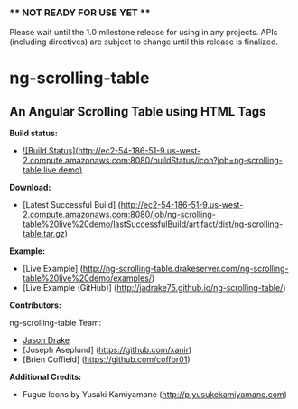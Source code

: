 ### ** NOT READY FOR USE YET **
Please wait until the 1.0 milestone release for using in any projects.  APIs (including directives) are subject to change until this release is finalized.


# ng-scrolling-table
## An Angular Scrolling Table using HTML Tags

__Build status:__
* [![Build Status](http://ec2-54-186-51-9.us-west-2.compute.amazonaws.com:8080/buildStatus/icon?job=ng-scrolling-table live demo)](http://ec2-54-186-51-9.us-west-2.compute.amazonaws.com:8080/job/ng-scrolling-table%20live%20demo/)

__Download:__
* [Latest Successful Build] (http://ec2-54-186-51-9.us-west-2.compute.amazonaws.com:8080/job/ng-scrolling-table%20live%20demo/lastSuccessfulBuild/artifact/dist/ng-scrolling-table.tar.gz)

__Example:__
* [Live Example] (http://ng-scrolling-table.drakeserver.com/ng-scrolling-table%20live%20demo/examples/)
* [Live Example (GitHub)] (http://jadrake75.github.io/ng-scrolling-table/)

__Contributors:__

ng-scrolling-table Team:
* [Jason Drake](https://github.com/jadrake75)
* [Joseph Aseplund] (https://github.com/xanir)
* [Brien Coffield] (https://github.com/coffbr01)


__Additional Credits:__
* Fugue Icons by Yusaki Kamiyamane (http://p.yusukekamiyamane.com)
